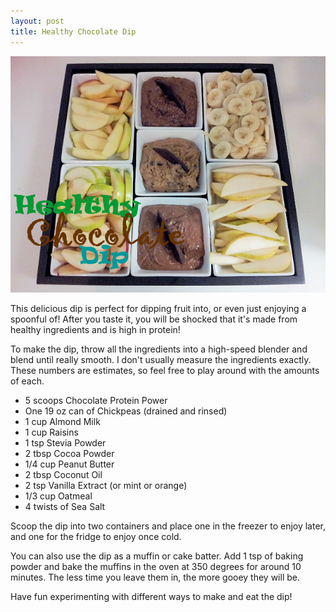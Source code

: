 ```yaml
---
layout: post
title: Healthy Chocolate Dip  
---
```


![Chocolate Dip](/images/chocolate_dip.jpg)

This delicious dip is perfect for dipping fruit into, or even just enjoying a spoonful of! After you taste it, you will be shocked that it's made from healthy ingredients and is high in protein! 

To make the dip, throw all the ingredients into a high-speed blender and blend until really smooth. I don't usually measure the ingredients exactly. These numbers are estimates, so feel free to play around with the amounts of each. 

- 5 scoops Chocolate Protein Power
- One 19 oz can of Chickpeas (drained and rinsed)
- 1 cup Almond Milk
- 1 cup Raisins
- 1 tsp Stevia Powder
- 2 tbsp Cocoa Powder
- 1/4 cup Peanut Butter 
- 2 tbsp Coconut Oil
- 2 tsp Vanilla Extract (or mint or orange) 
- 1/3 cup Oatmeal
- 4 twists of Sea Salt 

Scoop the dip into two containers and place one in the freezer to enjoy later, and one for the fridge to enjoy once cold. 

You can also use the dip as a muffin or cake batter. Add 1 tsp of baking powder and bake the muffins in the oven at 350 degrees for around 10 minutes. The less time you leave them in, the more gooey they will be. 

Have fun experimenting with different ways to make and eat the dip! 
  
